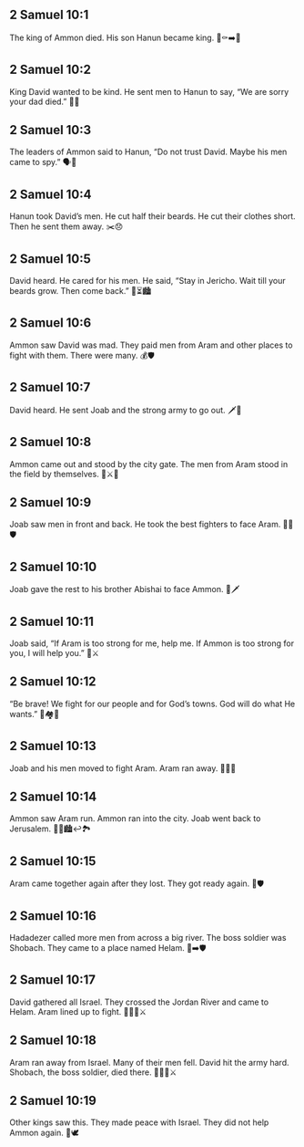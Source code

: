 ## 2 Samuel 10:1
The king of Ammon died. His son Hanun became king. 👑⚰️➡️👑
## 2 Samuel 10:2
King David wanted to be kind. He sent men to Hanun to say, “We are sorry your dad died.” 🤝💌
## 2 Samuel 10:3
The leaders of Ammon said to Hanun, “Do not trust David. Maybe his men came to spy.” 🗣️👀
## 2 Samuel 10:4
Hanun took David’s men. He cut half their beards. He cut their clothes short. Then he sent them away. ✂️😞
## 2 Samuel 10:5
David heard. He cared for his men. He said, “Stay in Jericho. Wait till your beards grow. Then come back.” 🧔⏳🏙️
## 2 Samuel 10:6
Ammon saw David was mad. They paid men from Aram and other places to fight with them. There were many. 💰🛡️
## 2 Samuel 10:7
David heard. He sent Joab and the strong army to go out. 🗡️💪
## 2 Samuel 10:8
Ammon came out and stood by the city gate. The men from Aram stood in the field by themselves. 🚪⚔️🌾
## 2 Samuel 10:9
Joab saw men in front and back. He took the best fighters to face Aram. 👀🔁🛡️
## 2 Samuel 10:10
Joab gave the rest to his brother Abishai to face Ammon. 👬🗡️
## 2 Samuel 10:11
Joab said, “If Aram is too strong for me, help me. If Ammon is too strong for you, I will help you.” 🤝⚔️
## 2 Samuel 10:12
“Be brave! We fight for our people and for God’s towns. God will do what He wants.” 💪🏘️🙏
## 2 Samuel 10:13
Joab and his men moved to fight Aram. Aram ran away. 🏃‍♂️💨
## 2 Samuel 10:14
Ammon saw Aram run. Ammon ran into the city. Joab went back to Jerusalem. 🏃‍♂️🏙️↩️🏞️
## 2 Samuel 10:15
Aram came together again after they lost. They got ready again. 🔁🛡️
## 2 Samuel 10:16
Hadadezer called more men from across a big river. The boss soldier was Shobach. They came to a place named Helam. 🌊➡️🛡️
## 2 Samuel 10:17
David gathered all Israel. They crossed the Jordan River and came to Helam. Aram lined up to fight. 🚶‍♂️🌊⚔️
## 2 Samuel 10:18
Aram ran away from Israel. Many of their men fell. David hit the army hard. Shobach, the boss soldier, died there. 🏃‍♂️💨⚔️
## 2 Samuel 10:19
Other kings saw this. They made peace with Israel. They did not help Ammon again. 🤝🕊️
